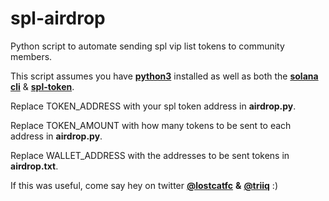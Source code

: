 # spl-airdrop
Python script to automate sending spl vip list tokens to community members.


This script assumes you have [**python3**](https://https://www.python.org/downloads/) installed as well as both the [**solana cli**](https://docs.solana.com/cli/install-solana-cli-tools) & [**spl-token**](https://spl.solana.com/token).


Replace TOKEN_ADDRESS with your spl token address in **airdrop.py**.

Replace TOKEN_AMOUNT with how many tokens to be sent to each address in **airdrop.py**.

Replace WALLET_ADDRESS with the addresses to be sent tokens in **airdrop.txt**.


If this was useful, come say hey on twitter [**@lostcatfc**](https://twitter.com/lostcatfc) **&** [**@triiq**](https://twitter.com/triiq_) :)
